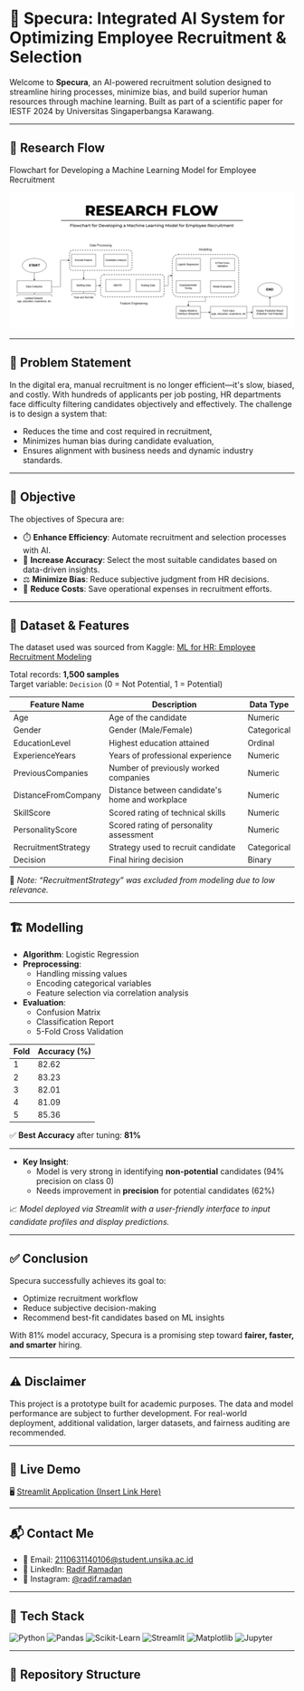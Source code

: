 # 🤖 Specura: Integrated AI System for Optimizing Employee Recruitment & Selection

Welcome to **Specura**, an AI-powered recruitment solution designed to streamline hiring processes, minimize bias, and build superior human resources through machine learning. Built as part of a scientific paper for IESTF 2024 by Universitas Singaperbangsa Karawang.

---

## 🧠 Research Flow

Flowchart for Developing a Machine Learning Model for Employee Recruitment

![Research Flow](./assets/Research%20flow.png)

---
## 📌 Problem Statement

In the digital era, manual recruitment is no longer efficient—it's slow, biased, and costly. With hundreds of applicants per job posting, HR departments face difficulty filtering candidates objectively and effectively. The challenge is to design a system that:

- Reduces the time and cost required in recruitment,
- Minimizes human bias during candidate evaluation,
- Ensures alignment with business needs and dynamic industry standards.

---

## 🎯 Objective

The objectives of Specura are:

- ⏱️ **Enhance Efficiency**: Automate recruitment and selection processes with AI.
- 🎯 **Increase Accuracy**: Select the most suitable candidates based on data-driven insights.
- ⚖️ **Minimize Bias**: Reduce subjective judgment from HR decisions.
- 💸 **Reduce Costs**: Save operational expenses in recruitment efforts.

---

## 🧠 Dataset & Features

The dataset used was sourced from Kaggle: [ML for HR: Employee Recruitment Modeling](https://www.kaggle.com/datasets/rabieelkharoua/predicting-hiring-decisions-in-recruitment-data)

Total records: **1,500 samples**  
Target variable: `Decision` (0 = Not Potential, 1 = Potential)

| Feature Name           | Description                                      | Data Type  |
|------------------------|--------------------------------------------------|------------|
| Age                   | Age of the candidate                              | Numeric    |
| Gender                | Gender (Male/Female)                              | Categorical|
| EducationLevel        | Highest education attained                        | Ordinal    |
| ExperienceYears       | Years of professional experience                  | Numeric    |
| PreviousCompanies     | Number of previously worked companies             | Numeric    |
| DistanceFromCompany   | Distance between candidate's home and workplace  | Numeric    |
| SkillScore            | Scored rating of technical skills                 | Numeric    |
| PersonalityScore      | Scored rating of personality assessment           | Numeric    |
| RecruitmentStrategy   | Strategy used to recruit candidate                | Categorical|
| Decision              | Final hiring decision                             | Binary     |

📝 *Note: “RecruitmentStrategy” was excluded from modeling due to low relevance.*

---

## 🏗️ Modelling

- **Algorithm**: Logistic Regression
- **Preprocessing**:
  - Handling missing values
  - Encoding categorical variables
  - Feature selection via correlation analysis
- **Evaluation**:
  - Confusion Matrix
  - Classification Report
  - 5-Fold Cross Validation

| Fold | Accuracy (%) |
|------|--------------|
| 1    | 82.62        |
| 2    | 83.23        |
| 3    | 82.01        |
| 4    | 81.09        |
| 5    | 85.36        |

✅ **Best Accuracy** after tuning: **81%**

---


- **Key Insight**:
  - Model is very strong in identifying **non-potential** candidates (94% precision on class 0)
  - Needs improvement in **precision** for potential candidates (62%)

📈 *Model deployed via Streamlit with a user-friendly interface to input candidate profiles and display predictions.*

---

## ✅ Conclusion

Specura successfully achieves its goal to:
- Optimize recruitment workflow
- Reduce subjective decision-making
- Recommend best-fit candidates based on ML insights

With 81% model accuracy, Specura is a promising step toward **fairer, faster, and smarter** hiring.

---

## ⚠️ Disclaimer

This project is a prototype built for academic purposes. The data and model performance are subject to further development. For real-world deployment, additional validation, larger datasets, and fairness auditing are recommended.

---

## 🚀 Live Demo

🖥️ [Streamlit Application (Insert Link Here)](https://your-streamlit-app-link)

---

## 📬 Contact Me

- 📧 Email: 2110631140106@student.unsika.ac.id  
- 💼 LinkedIn: [Radif Ramadan](https://www.linkedin.com/in/your-link)  
- 📸 Instagram: [@radif.ramadan](https://instagram.com/your-handle)

---

## 🧰 Tech Stack

![Python](https://img.shields.io/badge/Python-3776AB?style=for-the-badge&logo=python&logoColor=white)
![Pandas](https://img.shields.io/badge/Pandas-150458?style=for-the-badge&logo=pandas)
![Scikit-Learn](https://img.shields.io/badge/Scikit--Learn-F7931E?style=for-the-badge&logo=scikit-learn&logoColor=white)
![Streamlit](https://img.shields.io/badge/Streamlit-FF4B4B?style=for-the-badge&logo=streamlit&logoColor=white)
![Matplotlib](https://img.shields.io/badge/Matplotlib-11557C?style=for-the-badge&logo=matplotlib&logoColor=white)
![Jupyter](https://img.shields.io/badge/Jupyter-F37626?style=for-the-badge&logo=jupyter&logoColor=white)

---

## 📁 Repository Structure


